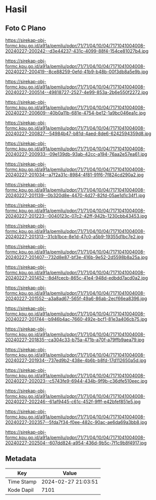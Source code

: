# Hasil

## Foto C Plano

https://sirekap-obj-formc.kpu.go.id/a91a/pemilu/pdpr/71/71/04/10/04/7171041004008-20240227-200242--d3e44237-431c-4099-88f4-154ce81027b4.jpg

https://sirekap-obj-formc.kpu.go.id/a91a/pemilu/pdpr/71/71/04/10/04/7171041004008-20240227-200419--8ce88259-0efd-41b9-b48b-00f3db8a5e9b.jpg

https://sirekap-obj-formc.kpu.go.id/a91a/pemilu/pdpr/71/71/04/10/04/7171041004008-20240227-200514--49818727-2527-4e99-853a-2b6e550f2272.jpg

https://sirekap-obj-formc.kpu.go.id/a91a/pemilu/pdpr/71/71/04/10/04/7171041004008-20240227-200609--40b0a11b-681e-4754-be12-1a9bc046ea1c.jpg

https://sirekap-obj-formc.kpu.go.id/a91a/pemilu/pdpr/71/71/04/10/04/7171041004008-20240227-200827--54984b47-b81d-4aed-8de6-6242594359d8.jpg

https://sirekap-obj-formc.kpu.go.id/a91a/pemilu/pdpr/71/71/04/10/04/7171041004008-20240227-200933--09e139db-93ab-42cc-a194-76aa2e57ea61.jpg

https://sirekap-obj-formc.kpu.go.id/a91a/pemilu/pdpr/71/71/04/10/04/7171041004008-20240227-201034--a7f2a31c-8984-4f81-91f6-7f824cd290a2.jpg

https://sirekap-obj-formc.kpu.go.id/a91a/pemilu/pdpr/71/71/04/10/04/7171041004008-20240227-201139--0b320d8e-4470-4d27-82fd-05ae1d1c34f1.jpg

https://sirekap-obj-formc.kpu.go.id/a91a/pemilu/pdpr/71/71/04/10/04/7171041004008-20240227-201223--0040123c-07c2-42ff-942b-1230cbb43453.jpg

https://sirekap-obj-formc.kpu.go.id/a91a/pemilu/pdpr/71/71/04/10/04/7171041004008-20240227-201313--31cb1bce-8e1d-47c0-a5b9-19355d1bc7e2.jpg

https://sirekap-obj-formc.kpu.go.id/a91a/pemilu/pdpr/71/71/04/10/04/7171041004008-20240227-201407--732d8e87-bf3e-416b-9e52-2d5598b8a25a.jpg

https://sirekap-obj-formc.kpu.go.id/a91a/pemilu/pdpr/71/71/04/10/04/7171041004008-20240227-201452--8d4fcecb-865c-41e4-948d-edbdd7acd0a2.jpg

https://sirekap-obj-formc.kpu.go.id/a91a/pemilu/pdpr/71/71/04/10/04/7171041004008-20240227-201552--a3a8ad67-565f-49a6-86ab-2ecf66ea8396.jpg

https://sirekap-obj-formc.kpu.go.id/a91a/pemilu/pdpr/71/71/04/10/04/7171041004008-20240227-201744--b946b4ac-7660-492e-bcf1-81e3a406cb75.jpg

https://sirekap-obj-formc.kpu.go.id/a91a/pemilu/pdpr/71/71/04/10/04/7171041004008-20240227-201835--ca304c33-b75a-471b-a70f-a79ffb9aea79.jpg

https://sirekap-obj-formc.kpu.go.id/a91a/pemilu/pdpr/71/71/04/10/04/7171041004008-20240227-201934--737ed9b2-438e-4b6b-b8fd-17d112650a5d.jpg

https://sirekap-obj-formc.kpu.go.id/a91a/pemilu/pdpr/71/71/04/10/04/7171041004008-20240227-202023--c5743fe9-6944-434b-9f9b-c36dfe510eec.jpg

https://sirekap-obj-formc.kpu.go.id/a91a/pemilu/pdpr/71/71/04/10/04/7171041004008-20240227-202246--61af9445-c61c-452f-9fff-e42bfef851e5.jpg

https://sirekap-obj-formc.kpu.go.id/a91a/pemilu/pdpr/71/71/04/10/04/7171041004008-20240227-202357--5fda7f34-f0ee-482c-90ac-ae6da69a3bb8.jpg

https://sirekap-obj-formc.kpu.go.id/a91a/pemilu/pdpr/71/71/04/10/04/7171041004008-20240227-202504--607dd824-a954-436d-9b5c-7f1c9b8f4917.jpg


## Metadata

| Key        | Value               |
| ---------- | ------------------- |
| Time Stamp | 2024-02-27 21:03:51 |
| Kode Dapil | 7101                |



